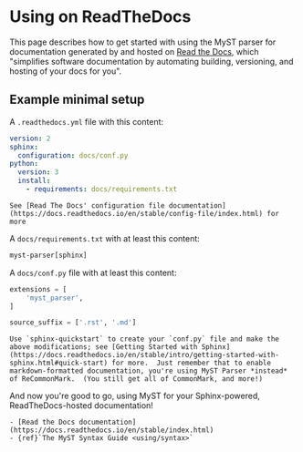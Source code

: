 # Using on ReadTheDocs

This page describes how to get started with using the MyST parser for documentation generated by and hosted on [Read the Docs](https://readthedocs.org/), which "simplifies software documentation by automating building, versioning, and hosting of your docs for you".

## Example minimal setup

A `.readthedocs.yml` file with this content:

```yaml
version: 2
sphinx:
  configuration: docs/conf.py
python:
  version: 3
  install:
    - requirements: docs/requirements.txt
```

```{tip}
See [Read The Docs' configuration file documentation](https://docs.readthedocs.io/en/stable/config-file/index.html) for more 
```

A `docs/requirements.txt` with at least this content:

```txt
myst-parser[sphinx]
```

A `docs/conf.py` file with at least this content:

```python
extensions = [
    'myst_parser',
]

source_suffix = ['.rst', '.md']
```

```{tip}
Use `sphinx-quickstart` to create your `conf.py` file and make the above modifications; see [Getting Started with Sphinx](https://docs.readthedocs.io/en/stable/intro/getting-started-with-sphinx.html#quick-start) for more.  Just remember that to enable markdown-formatted documentation, you're using MyST Parser *instead* of ReCommonMark.  (You still get all of CommonMark, and more!)
```

And now you're good to go, using MyST for your Sphinx-powered, ReadTheDocs-hosted documentation!

```{seealso}
- [Read the Docs documentation](https://docs.readthedocs.io/en/stable/index.html)
- {ref}`The MyST Syntax Guide <using/syntax>`
```
